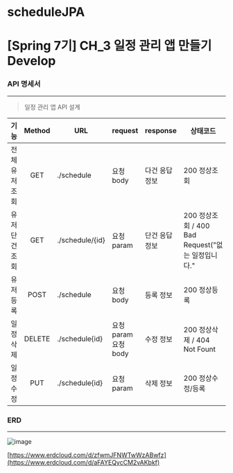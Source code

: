 # scheduleJPA

# [Spring 7기] CH_3 일정 관리 앱 만들기 Develop

### API 명세서
---
> 일정 관리 앱  API 설계

| 기능 | Method | URL | request | response | 상태코드 |
|:-------:|:-----:|----|-----|------|------|
|전체 유저 조회|GET   |./schedule           |요청 body          |다건 응답 정보|200 정상조회    |
|유저 단건 조회|GET   |./schedule/{id}        |요청 param         |단건 응답 정보|200 정상조회 / 400 Bad Request("없는 일정입니다." |
|유저 등록    |POST  |./schedule           |요청 body          |등록 정보    |200 정상등록   |
|일정 삭제    |DELETE|./schedule{id}       |요청 param 요청 body|수정 정보    |200 정상삭제 / 404 Not Fount   |
|일정 수정    |PUT   |./schedule{id}       |요청 param         |삭제 정보    |200 정상수정/등록|
   
###  ERD
---
![image](https://github.com/user-attachments/assets/824a566f-ada6-485c-ad3d-beba8959d41f)

[https://www.erdcloud.com/d/zfwmJFNWTwWzABwfz](https://www.erdcloud.com/d/aFAYEQycCM2vAKbkf)
